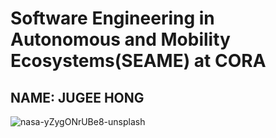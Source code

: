 # Software Engineering in Autonomous and Mobility Ecosystems(SEAME) at CORA
## NAME: JUGEE HONG

![nasa-yZygONrUBe8-unsplash](https://github.com/user-attachments/assets/857f38aa-7954-4531-9dc5-a9677944517c)
